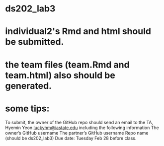 # ds202_lab3
# individual2's Rmd and html should be submitted.
# the team files (team.Rmd and team.html) also should be generated.

# some tips:
To submit, the owner of the GitHub repo should send an email to the TA, Hyemin Yeon luckyhm@iastate.edu including the following information
The owner’s GitHub username
The partner’s GitHub username
Repo name (should be ds202_lab3)
Due date: Tuesday Feb 28 before class.
